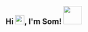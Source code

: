<h2> Hi <img src="https://media.giphy.com/media/hvRJCLFzcasrR4ia7z/giphy.gif" width="25px">, I'm Som! <img src="https://media.giphy.com/media/mGcNjsfWAjY5AEZNw6/giphy.gif" width="50"></h2>

